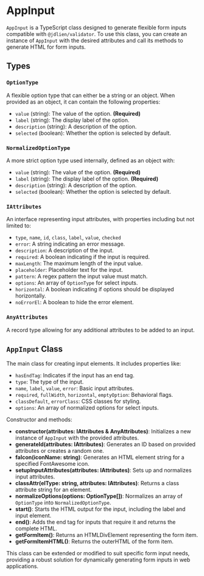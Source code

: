 # AppInput

`AppInput` is a TypeScript class designed to generate flexible form inputs compatible with `@jdlien/validator`.
To use this class, you can create an instance of `AppInput` with the desired attributes and call its methods to generate HTML for form inputs.

## Types

### `OptionType`

A flexible option type that can either be a string or an object. When provided as an object, it can contain the following properties:

- `value` (string): The value of the option. **(Required)**
- `label` (string): The display label of the option.
- `description` (string): A description of the option.
- `selected` (boolean): Whether the option is selected by default.

### `NormalizedOptionType`

A more strict option type used internally, defined as an object with:

- `value` (string): The value of the option. **(Required)**
- `label` (string): The display label of the option. **(Required)**
- `description` (string): A description of the option.
- `selected` (boolean): Whether the option is selected by default.

### `IAttributes`

An interface representing input attributes, with properties including but not limited to:

- `type`, `name`, `id`, `class`, `label`, `value`, `checked`
- `error`: A string indicating an error message.
- `description`: A description of the input.
- `required`: A boolean indicating if the input is required.
- `maxLength`: The maximum length of the input value.
- `placeholder`: Placeholder text for the input.
- `pattern`: A regex pattern the input value must match.
- `options`: An array of `OptionType` for select inputs.
- `horizontal`: A boolean indicating if options should be displayed horizontally.
- `noErrorEl`: A boolean to hide the error element.

### `AnyAttributes`

A record type allowing for any additional attributes to be added to an input.

## `AppInput` Class

The main class for creating input elements. It includes properties like:

- `hasEndTag`: Indicates if the input has an end tag.
- `type`: The type of the input.
- `name`, `label`, `value`, `error`: Basic input attributes.
- `required`, `fullWidth`, `horizontal`, `emptyOption`: Behavioral flags.
- `classDefault`, `errorClass`: CSS classes for styling.
- `options`: An array of normalized options for select inputs.

Constructor and methods:

- **constructor(attributes: IAttributes & AnyAttributes)**: Initializes a new instance of `AppInput` with the provided attributes.
- **generateId(attributes: IAttributes)**: Generates an ID based on provided attributes or creates a random one.
- **faIcon(iconName: string)**: Generates an HTML element string for a specified FontAwesome icon.
- **setupInputAttributes(attributes: IAttributes)**: Sets up and normalizes input attributes.
- **classAttr(elType: string, attributes: IAttributes)**: Returns a class attribute string for an element.
- **normalizeOptions(options: OptionType[])**: Normalizes an array of `OptionType` into `NormalizedOptionType`.
- **start()**: Starts the HTML output for the input, including the label and input element.
- **end()**: Adds the end tag for inputs that require it and returns the complete HTML.
- **getFormItem()**: Returns an HTMLDivElement representing the form item.
- **getFormItemHTML()**: Returns the outerHTML of the form item.

This class can be extended or modified to suit specific form input needs, providing a robust solution for dynamically generating form inputs in web applications.
